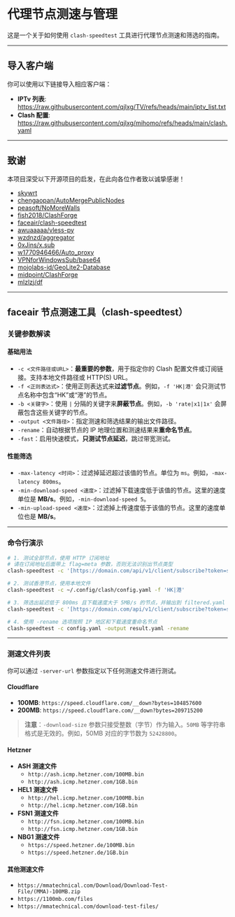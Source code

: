 


# 代理节点测速与管理

这是一个关于如何使用 `clash-speedtest` 工具进行代理节点测速和筛选的指南。

---

## 导入客户端

你可以使用以下链接导入相应客户端：

- **IPTv 列表**: https://raw.githubusercontent.com/qjlxg/TV/refs/heads/main/iptv_list.txt
- **Clash 配置**: https://raw.githubusercontent.com/qjlxg/mihomo/refs/heads/main/clash.yaml

---

## 致谢

本项目深受以下开源项目的启发，在此向各位作者致以诚挚感谢！

- [skywrt](https://github.com/skywrt)
- [chengaopan/AutoMergePublicNodes](https://github.com/chengaopan/AutoMergePublicNodes)
- [peasoft/NoMoreWalls](https://github.com/peasoft/NoMoreWalls)
- [fish2018/ClashForge](https://github.com/fish2018/ClashForge)
- [faceair/clash-speedtest](https://github.com/faceair/clash-speedtest)
- [awuaaaaa/vless-py](https://github.com/awuaaaaa/vless-py)
- [wzdnzd/aggregator](https://github.com/wzdnzd/aggregator)
- [0xJins/x.sub](https://github.com/0xJins/x.sub)
- [w1770946466/Auto_proxy](https://github.com/w1770946466/Auto_proxy)
- [VPNforWindowsSub/base64](https://github.com/VPNforWindowsSub/base64)
- [mojolabs-id/GeoLite2-Database](https://github.com/mojolabs-id/GeoLite2-Database)
- [midpoint/ClashForge](https://github.com/midpoint/ClashForge)
- [mlzlzj/df](https://github.com/mlzlzj/df)

---

## faceair 节点测速工具（clash-speedtest）

### 关键参数解读

#### 基础用法

* `-c <文件路径或URL>`：**最重要的参数**，用于指定你的 Clash 配置文件或订阅链接。支持本地文件路径或 HTTP(S) URL。
* `-f <正则表达式>`：使用正则表达式来**过滤节点**。例如，`-f 'HK|港'` 会只测试节点名称中包含“HK”或“港”的节点。
* `-b <关键字>`：使用 `|` 分隔的关键字来**屏蔽节点**。例如，`-b 'rate|x1|1x'` 会屏蔽包含这些关键字的节点。
* `-output <文件路径>`：指定测速和筛选结果的输出文件路径。
* `-rename`：自动根据节点的 IP 地理位置和测速结果来**重命名节点**。
* `-fast`：启用快速模式，**只测试节点延迟**，跳过带宽测试。

#### 性能筛选

* `-max-latency <时间>`：过滤掉延迟超过该值的节点。单位为 `ms`。例如，`-max-latency 800ms`。
* `-min-download-speed <速度>`：过滤掉下载速度低于该值的节点。这里的速度单位是 **MB/s**。例如，`-min-download-speed 5`。
* `-min-upload-speed <速度>`：过滤掉上传速度低于该值的节点。这里的速度单位也是 **MB/s**。

---

### 命令行演示

```bash
# 1. 测试全部节点，使用 HTTP 订阅地址
# 请在订阅地址后面带上 flag=meta 参数，否则无法识别出节点类型
clash-speedtest -c '[https://domain.com/api/v1/client/subscribe?token=secret&flag=meta](https://domain.com/api/v1/client/subscribe?token=secret&flag=meta)'

# 2. 测试香港节点，使用本地文件
clash-speedtest -c ~/.config/clash/config.yaml -f 'HK|港'

# 3. 筛选出延迟低于 800ms 且下载速度大于 5MB/s 的节点，并输出到 filtered.yaml
clash-speedtest -c '[https://domain.com/api/v1/client/subscribe?token=secret&flag=meta](https://domain.com/api/v1/client/subscribe?token=secret&flag=meta)' -output filtered.yaml -max-latency 800ms -min-download-speed 5

# 4. 使用 -rename 选项按照 IP 地区和下载速度重命名节点
clash-speedtest -c config.yaml -output result.yaml -rename
````

-----

### 测速文件列表

你可以通过 `-server-url` 参数指定以下任何测速文件进行测试。

#### Cloudflare

  * **100MB**: `https://speed.cloudflare.com/__down?bytes=104857600`
  * **200MB**: `https://speed.cloudflare.com/__down?bytes=209715200`

> **注意**：`-download-size` 参数只接受整数（字节）作为输入。`50MB` 等字符串格式是无效的。例如，50MB 对应的字节数为 `52428800`。

#### Hetzner

  * **ASH 测速文件**
      * `http://ash.icmp.hetzner.com/100MB.bin`
      * `http://ash.icmp.hetzner.com/1GB.bin`
  * **HEL1 测速文件**
      * `http://hel.icmp.hetzner.com/100MB.bin`
      * `http://hel.icmp.hetzner.com/1GB.bin`
  * **FSN1 测速文件**
      * `http://fsn.icmp.hetzner.com/100MB.bin`
      * `http://fsn.icmp.hetzner.com/1GB.bin`
  * **NBG1 测速文件**
      * `https://speed.hetzner.de/100MB.bin`
      * `https://speed.hetzner.de/1GB.bin`

#### 其他测速文件

  * `https://mmatechnical.com/Download/Download-Test-File/(MMA)-100MB.zip`
  * `https://1100mb.com/files`
  * `https://mmatechnical.com/download-test-files/`

<!-- end list -->

```
```

